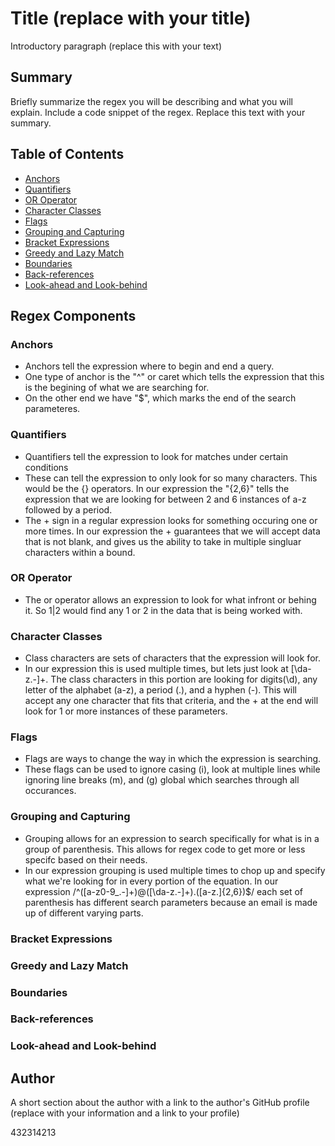 # Title (replace with your title)

Introductory paragraph (replace this with your text)

## Summary

Briefly summarize the regex you will be describing and what you will explain. Include a code snippet of the regex. Replace this text with your summary.

## Table of Contents

- [Anchors](#anchors)
- [Quantifiers](#quantifiers)
- [OR Operator](#or-operator)
- [Character Classes](#character-classes)
- [Flags](#flags)
- [Grouping and Capturing](#grouping-and-capturing)
- [Bracket Expressions](#bracket-expressions)
- [Greedy and Lazy Match](#greedy-and-lazy-match)
- [Boundaries](#boundaries)
- [Back-references](#back-references)
- [Look-ahead and Look-behind](#look-ahead-and-look-behind)

## Regex Components

### Anchors
* Anchors tell the expression where to begin and end a query.
* One type of anchor is the "^" or caret which tells the expression that this is the begining of what we are searching for.
* On the other end we have "$", which marks the end of the search parameteres.

### Quantifiers
* Quantifiers tell the expression to look for matches under certain conditions
* These can tell the expression to only look for so many characters. This would be the {} operators. In our expression the "{2,6}" tells the expression that we are looking for between 2 and 6 instances of a-z followed by a period.
* The + sign in a regular expression looks for something occuring one or more times. In our expression the + guarantees that we will accept data that is not blank, and gives us the ability to take in multiple singluar characters within a bound.


### OR Operator
* The or operator allows an expression to look for what infront or behing it. So 1|2 would find any 1 or 2 in the data that is being worked with.

### Character Classes
* Class characters are sets of characters that the expression will look for.
* In our expression this is used multiple times, but lets just look at [\da-z\.-]+. The class characters in this portion are looking for digits(\d), any letter of the alphabet (a-z), a period (\.), and a hyphen (-). This will accept any one character that fits that criteria, and the + at the end will look for 1 or more instances of these parameters.

### Flags
* Flags are ways to change the way in which the expression is searching.
* These flags can be used to ignore casing (i), look at multiple lines while ignoring line breaks (m), and (g) global which searches through all occurances.

### Grouping and Capturing
* Grouping allows for an expression to search specifically for what is in a group of parenthesis. This allows for regex code to get more or less specifc based on their needs.
* In our expression grouping is used multiple times to chop up and specify what we're looking for in every portion of the equation. In our expression /^([a-z0-9_\.-]+)@([\da-z\.-]+)\.([a-z\.]{2,6})$/ each set of parenthesis has different search parameters because an email is made up of different varying parts.

### Bracket Expressions

### Greedy and Lazy Match

### Boundaries

### Back-references

### Look-ahead and Look-behind

## Author

A short section about the author with a link to the author's GitHub profile (replace with your information and a link to your profile)



432314213